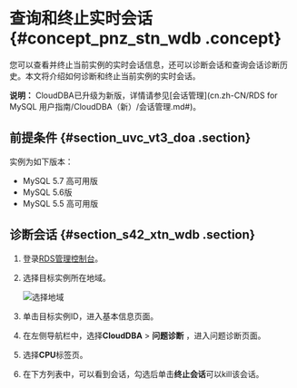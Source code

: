 # 查询和终止实时会话 {#concept_pnz_stn_wdb .concept}

您可以查看并终止当前实例的实时会话信息，还可以诊断会话和查询会话诊断历史。本文将介绍如何诊断和终止当前实例的实时会话。

**说明：** CloudDBA已升级为新版，详情请参见[会话管理](cn.zh-CN/RDS for MySQL 用户指南/CloudDBA（新）/会话管理.md#)。

## 前提条件 {#section_uvc_vt3_doa .section}

实例为如下版本：

-   MySQL 5.7 高可用版
-   MySQL 5.6版
-   MySQL 5.5 高可用版

## 诊断会话 {#section_s42_xtn_wdb .section}

1.  登录[RDS管理控制台](https://rds.console.aliyun.com/)。
2.  选择目标实例所在地域。

    ![选择地域](http://static-aliyun-doc.oss-cn-hangzhou.aliyuncs.com/assets/img/7814/156654547336543_zh-CN.png)

3.  单击目标实例ID，进入基本信息页面。
4.  在左侧导航栏中，选择**CloudDBA** \> **问题诊断** ，进入问题诊断页面。
5.  选择**CPU**标签页。
6.  在下方列表中，可以看到会话，勾选后单击**终止会话**可以kill该会话。

